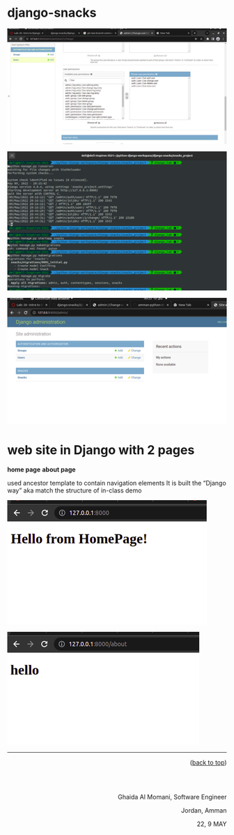 # django-snacks

![image](assets/admin.jpg)

![image](assets/makemigrations.png)

![image](assets/snaks.png)

#  web site in Django with 2 pages
**home page**
**about page**


used ancestor template to contain navigation elements
It is built the “Django way” aka match the structure of in-class demo


![image](assets/home.png)

![image](assets/about.png)


<hr/>
    <p align="right">(<a href="#top">back to top</a>)</p>



<br/><br/>

<p align="right">Ghaida Al Momani, Software Engineer</p>
<p align="right">Jordan, Amman</p>
  <p align="right">22, 9 MAY</p>